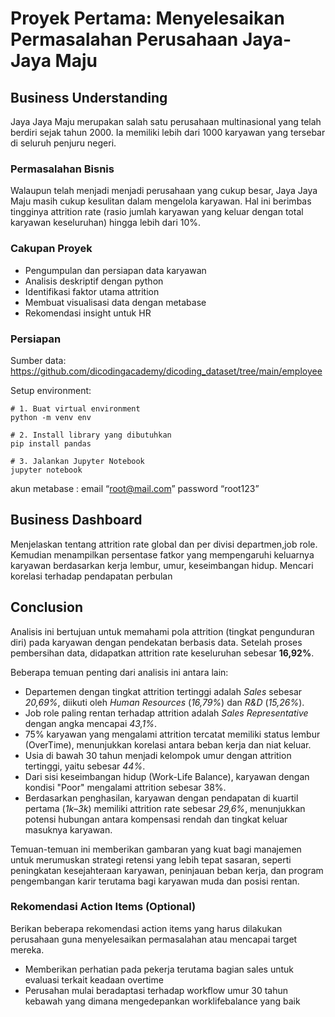 # Proyek Pertama: Menyelesaikan Permasalahan Perusahaan Jaya-Jaya Maju

## Business Understanding

Jaya Jaya Maju merupakan salah satu perusahaan multinasional yang telah berdiri sejak tahun 2000. Ia memiliki lebih dari 1000 karyawan yang tersebar di seluruh penjuru negeri. 

### Permasalahan Bisnis

Walaupun telah menjadi menjadi perusahaan yang cukup besar, Jaya Jaya Maju masih cukup kesulitan dalam mengelola karyawan. Hal ini berimbas tingginya attrition rate (rasio jumlah karyawan yang keluar dengan total karyawan keseluruhan) hingga lebih dari 10%.

### Cakupan Proyek

- Pengumpulan dan persiapan data karyawan
- Analisis deskriptif dengan python
- Identifikasi faktor utama attrition
- Membuat visualisasi data dengan metabase
- Rekomendasi insight untuk HR

### Persiapan

Sumber data: https://github.com/dicodingacademy/dicoding_dataset/tree/main/employee

Setup environment:

```
# 1. Buat virtual environment
python -m venv env

# 2. Install library yang dibutuhkan
pip install pandas

# 3. Jalankan Jupyter Notebook
jupyter notebook

```

akun metabase :
email “root@mail.com”
password “root123”

## Business Dashboard

Menjelaskan tentang attrition rate global dan per divisi departmen,job role. Kemudian menampilkan persentase fatkor yang mempengaruhi keluarnya karyawan berdasarkan kerja lembur, umur, keseimbangan hidup. Mencari korelasi terhadap pendapatan perbulan

## Conclusion

Analisis ini bertujuan untuk memahami pola attrition (tingkat pengunduran diri) pada karyawan dengan pendekatan berbasis data. Setelah proses pembersihan data, didapatkan attrition rate keseluruhan sebesar **16,92%**.

Beberapa temuan penting dari analisis ini antara lain:

- Departemen dengan tingkat attrition tertinggi adalah *Sales* sebesar *20,69%*, diikuti oleh *Human Resources* (*16,79%*) dan *R&D* (*15,26%*).
- Job role paling rentan terhadap attrition adalah *Sales Representative* dengan angka mencapai *43,1%*.
- 75% karyawan yang mengalami attrition tercatat memiliki status lembur (OverTime), menunjukkan korelasi antara beban kerja dan niat keluar.
- Usia di bawah 30 tahun menjadi kelompok umur dengan attrition tertinggi, yaitu sebesar *44%*.
- Dari sisi keseimbangan hidup (Work-Life Balance), karyawan dengan kondisi "Poor" mengalami attrition sebesar 38%.
- Berdasarkan penghasilan, karyawan dengan pendapatan di kuartil pertama (*1k–3k*) memiliki attrition rate sebesar *29,6%*, menunjukkan potensi hubungan antara kompensasi rendah dan tingkat keluar masuknya karyawan.

Temuan-temuan ini memberikan gambaran yang kuat bagi manajemen untuk merumuskan strategi retensi yang lebih tepat sasaran, seperti peningkatan kesejahteraan karyawan, peninjauan beban kerja, dan program pengembangan karir terutama bagi karyawan muda dan posisi rentan.


### Rekomendasi Action Items (Optional)

Berikan beberapa rekomendasi action items yang harus dilakukan perusahaan guna menyelesaikan permasalahan atau mencapai target mereka.

- Memberikan perhatian pada pekerja terutama bagian sales untuk evaluasi terkait keadaan overtime
- Perusahan mulai beradaptasi terhadap workflow umur 30 tahun kebawah yang dimana mengedepankan worklifebalance yang baik

